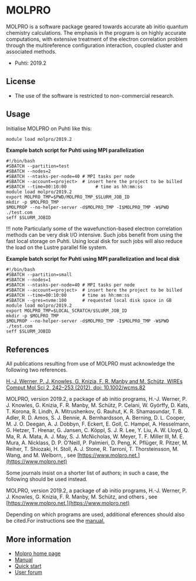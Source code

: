# MOLPRO

MOLPRO is a software package geared towards accurate ab initio quantum chemistry calculations. The emphasis in the program is on highly accurate computations, with extensive treatment of the electron correlation problem through the multireference configuration interaction, coupled cluster and associated methods.

-   Puhti: 2019.2

## License

-  The use of the software is restricted to non-commercial research. 

## Usage

Initialise MOLPRO on Puhti like this:

```bash
module load molpro/2019.2
```


**Example batch script for Puhti using MPI parallelization**

```
#!/bin/bash
#SBATCH --partition=test
#SBATCH --nodes=2
#SBATCH --ntasks-per-node=40 # MPI tasks per node
#SBATCH --account=<project>  # insert here the project to be billed 
#SBATCH --time=00:10:00           # time as hh:mm:ss
module load molpro/2019.2
export MOLPRO_TMP=$PWD/MOLPRO_TMP_$SLURM_JOB_ID
mkdir -p $MOLPRO_TMP
$MOLPROP --no-helper-server -d$MOLPRO_TMP -I$MOLPRO_TMP -W$PWD ./test.com
seff $SLURM_JOBID
```
!!! note
    Particularly some of the wavefunction-based electron correlation methods can be very disk I/O intensive. Such jobs benefit from using the fast local storage on Puhti. Using local disk for such jobs will also reduce the load on the Lustre parallel file system.
 

   
**Example batch script for Puhti using MPI parallelization and local disk**

```
#!/bin/bash
#SBATCH --partition=small
#SBATCH --nodes=1
#SBATCH --ntasks-per-node=40 # MPI tasks per node
#SBATCH --account=<project>  # insert here the project to be billed 
#SBATCH --time=00:10:00      # time as hh:mm:ss
#SBATCH --gres=nvme:100      # requested local disk space in GB 
module load molpro/2019.2
export MOLPRO_TMP=$LOCAL_SCRATCH/$SLURM_JOB_ID
mkdir -p $MOLPRO_TMP
$MOLPROP --no-helper-server -d$MOLPRO_TMP -I$MOLPRO_TMP -W$PWD ./test.com
seff $SLURM_JOBID
```
## References
All publications resulting from use of MOLPRO must acknowledge the following two references.

[H.-J. Werner, P. J. Knowles, G. Knizia, F. R. Manby and M. Schütz, WIREs Comput Mol Sci 2, 242–253 (2012), doi: 10.1002/wcms.82](https://onlinelibrary.wiley.com/doi/abs/10.1002/wcms.82)

MOLPRO, version 2019.2, a package of ab initio programs, H.-J. Werner, P. J. Knowles, G. Knizia, F. R. Manby, M. Schütz, P. Celani, W. Györffy, D. Kats, T. Korona, R. Lindh, A. Mitrushenkov, G. Rauhut, K. R. Shamasundar, T. B. Adler, R. D. Amos, S. J. Bennie, A. Bernhardsson, A. Berning, D. L. Cooper, M. J. O. Deegan, A. J. Dobbyn, F. Eckert, E. Goll, C. Hampel, A. Hesselmann, G. Hetzer, T. Hrenar, G. Jansen, C. Köppl, S. J. R. Lee, Y. Liu, A. W. Lloyd, Q. Ma, R. A. Mata, A. J. May, S. J. McNicholas, W. Meyer, T. F. Miller III, M. E. Mura, A. Nicklass, D. P. O'Neill, P. Palmieri, D. Peng, K. Pflüger, R. Pitzer, M. Reiher, T. Shiozaki, H. Stoll, A. J. Stone, R. Tarroni, T. Thorsteinsson, M. Wang, and M. Welborn, , see [https://www.molpro.net.](https://www.molpro.net)

Some journals insist on a shorter list of authors; in such a case, the following should be used instead.

MOLPRO, version 2019.2, a package of ab initio programs, H.-J. Werner, P. J. Knowles, G. Knizia, F. R. Manby, M. Schütz, and others , see [https://www.molpro.net.](https://www.molpro.net) 

Depending on which programs are used, additional eferences should also be cited.For instructions see the [manual.](https://www.molpro.net/info/release/doc/manual/node3.html) 

## More information

-  [Molpro home page](https://www.molpro.net/)  
-  [Manual](https://www.molpro.net/info/release/doc/manual/index.html?portal=user&choice=User%27s+manual)
-  [Quick start](https://www.molpro.net/info/release/doc/quickstart/index.html?portal=user&choice=Quick+start&root=/info/release/doc/quickstart)
- [User forum](https://www.molpro.net/info/molpro-user?portal=user&choice=User+forum)

  
